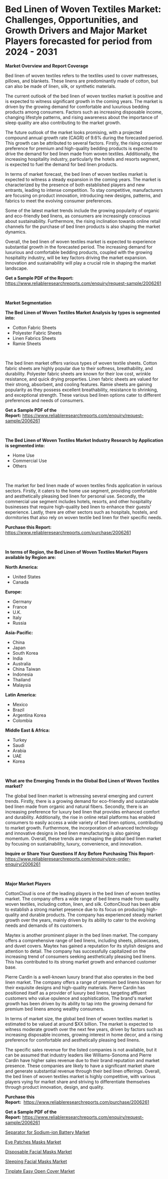 <p><h1>Bed Linen of Woven Textiles Market: Challenges, Opportunities, and Growth Drivers and Major Market Players forecasted for period from 2024 - 2031</h1></p><p><strong>Market Overview and Report Coverage</strong></p>
<p><p>Bed linen of woven textiles refers to the textiles used to cover mattresses, pillows, and blankets. These linens are predominantly made of cotton, but can also be made of linen, silk, or synthetic materials.</p><p>The current outlook of the bed linen of woven textiles market is positive and is expected to witness significant growth in the coming years. The market is driven by the growing demand for comfortable and luxurious bedding products among consumers. Factors such as increasing disposable income, changing lifestyle patterns, and rising awareness about the importance of sleep quality are also contributing to the market growth.</p><p>The future outlook of the market looks promising, with a projected compound annual growth rate (CAGR) of 9.6% during the forecasted period. This growth can be attributed to several factors. Firstly, the rising consumer preference for premium and high-quality bedding products is expected to drive the demand for bed linen made from woven textiles. Additionally, the increasing hospitality industry, particularly the hotels and resorts segment, is expected to fuel the demand for bed linen products.</p><p>In terms of market forecast, the bed linen of woven textiles market is expected to witness a steady expansion in the coming years. The market is characterized by the presence of both established players and new entrants, leading to intense competition. To stay competitive, manufacturers are focusing on product innovation, introducing new designs, patterns, and fabrics to meet the evolving consumer preferences.</p><p>Some of the latest market trends include the growing popularity of organic and eco-friendly bed linens, as consumers are increasingly conscious about sustainability. Furthermore, the rising inclination towards online retail channels for the purchase of bed linen products is also shaping the market dynamics.</p><p>Overall, the bed linen of woven textiles market is expected to experience substantial growth in the forecasted period. The increasing demand for luxurious and comfortable bedding products, coupled with the growing hospitality industry, will be key factors driving the market expansion. Innovation and sustainability will play a crucial role in shaping the market landscape.</p></p>
<p><strong>Get a Sample PDF of the Report:</strong> <a href="https://www.reliableresearchreports.com/enquiry/request-sample/2006261">https://www.reliableresearchreports.com/enquiry/request-sample/2006261</a></p>
<p>&nbsp;</p>
<p><strong>Market Segmentation</strong></p>
<p><strong>The Bed Linen of Woven Textiles Market Analysis by types is segmented into:</strong></p>
<p><ul><li>Cotton Fabric Sheets</li><li>Polyester Fabric Sheets</li><li>Linen Fabrics Sheets</li><li>Ramie Sheets</li></ul></p>
<p>&nbsp;</p>
<p><p>The bed linen market offers various types of woven textile sheets. Cotton fabric sheets are highly popular due to their softness, breathability, and durability. Polyester fabric sheets are known for their low cost, wrinkle resistance, and quick drying properties. Linen fabric sheets are valued for their strong, absorbent, and cooling features. Ramie sheets are gaining popularity as they possess excellent breathability, resistance to shrinking, and exceptional strength. These various bed linen options cater to different preferences and needs of consumers.</p></p>
<p><strong>Get a Sample PDF of the Report:</strong>&nbsp;<a href="https://www.reliableresearchreports.com/enquiry/request-sample/2006261">https://www.reliableresearchreports.com/enquiry/request-sample/2006261</a></p>
<p>&nbsp;</p>
<p><strong>The Bed Linen of Woven Textiles Market Industry Research by Application is segmented into:</strong></p>
<p><ul><li>Home Use</li><li>Commercial Use</li><li>Others</li></ul></p>
<p>&nbsp;</p>
<p><p>The market for bed linen made of woven textiles finds application in various sectors. Firstly, it caters to the home use segment, providing comfortable and aesthetically pleasing bed linen for personal use. Secondly, the commercial use segment includes hotels, resorts, and other hospitality businesses that require high-quality bed linen to enhance their guests' experience. Lastly, there are other sectors such as hospitals, hostels, and dormitories that also rely on woven textile bed linen for their specific needs.</p></p>
<p><strong>Purchase this Report:</strong>&nbsp; <a href="https://www.reliableresearchreports.com/purchase/2006261">https://www.reliableresearchreports.com/purchase/2006261</a></p>
<p>&nbsp;</p>
<p><strong>In terms of Region, the Bed Linen of Woven Textiles Market Players available by Region are:</strong></p>
<p>
    <p> <strong> North America: </strong>
        <ul>
            <li>United States</li>
            <li>Canada</li>
        </ul>
        </p> 
    <p> <strong> Europe: </strong>
        <ul>
            <li>Germany</li>
            <li>France</li>
            <li>U.K.</li>
            <li>Italy</li>
            <li>Russia</li>
        </ul>
        </p> 
    <p> <strong> Asia-Pacific: </strong>
        <ul>
            <li>China</li>
            <li>Japan</li>
            <li>South Korea</li>
            <li>India</li>
            <li>Australia</li>
            <li>China Taiwan</li>
            <li>Indonesia</li>
            <li>Thailand</li>
            <li>Malaysia</li>
        </ul>
        </p> 
    <p> <strong> Latin America: </strong>
        <ul>
            <li>Mexico</li>
            <li>Brazil</li>
            <li>Argentina Korea</li>
            <li>Colombia</li>
        </ul>
        </p> 
    <p> <strong> Middle East & Africa: </strong>
        <ul>
            <li>Turkey</li>
            <li>Saudi</li>
            <li>Arabia</li>
            <li>UAE</li>
            <li>Korea</li>
        </ul>
    </p>
    </p>
<p>&nbsp;</p>
<p><strong>What are the Emerging Trends in the Global Bed Linen of Woven Textiles market?</strong></p>
<p><p>The global bed linen market is witnessing several emerging and current trends. Firstly, there is a growing demand for eco-friendly and sustainable bed linen made from organic and natural fibers. Secondly, there is an increasing preference for luxury bed linen that provides enhanced comfort and durability. Additionally, the rise in online retail platforms has enabled consumers to easily access a wide variety of bed linen options, contributing to market growth. Furthermore, the incorporation of advanced technology and innovative designs in bed linen manufacturing is also gaining momentum. Overall, these trends are reshaping the global bed linen market by focusing on sustainability, luxury, convenience, and innovation.</p></p>
<p><strong>Inquire or Share Your Questions If Any Before Purchasing This Report</strong>- <a href="https://www.reliableresearchreports.com/enquiry/pre-order-enquiry/2006261">https://www.reliableresearchreports.com/enquiry/pre-order-enquiry/2006261</a></p>
<p>&nbsp;</p>
<p><strong>Major Market Players</strong></p>
<p><p>CottonCloud is one of the leading players in the bed linen of woven textiles market. The company offers a wide range of bed linens made from quality woven textiles, including cotton, linen, and silk. CottonCloud has been able to establish a strong market presence due to its focus on producing high-quality and durable products. The company has experienced steady market growth over the years, mainly driven by its ability to cater to the evolving needs and demands of its customers. </p><p>Maytex is another prominent player in the bed linen market. The company offers a comprehensive range of bed linens, including sheets, pillowcases, and duvet covers. Maytex has gained a reputation for its stylish designs and attention to detail. The company has successfully capitalized on the increasing trend of consumers seeking aesthetically pleasing bed linens. This has contributed to its strong market growth and enhanced customer base.</p><p>Pierre Cardin is a well-known luxury brand that also operates in the bed linen market. The company offers a range of premium bed linens known for their exquisite designs and high-quality materials. Pierre Cardin has positioned itself as a provider of luxury bed linens, targeting affluent customers who value opulence and sophistication. The brand's market growth has been driven by its ability to tap into the growing demand for premium bed linens among wealthy consumers.</p><p>In terms of market size, the global bed linen of woven textiles market is estimated to be valued at around $XX billion. The market is expected to witness moderate growth over the next few years, driven by factors such as increasing disposable incomes, growing interest in home decor, and a rising preference for comfortable and aesthetically pleasing bed linens.</p><p>The specific sales revenue for the listed companies is not available, but it can be assumed that industry leaders like Williams-Sonoma and Pierre Cardin have higher sales revenue due to their brand reputation and market presence. These companies are likely to have a significant market share and generate substantial revenue through their bed linen offerings. Overall, the bed linen of woven textiles market is highly competitive, with various players vying for market share and striving to differentiate themselves through product innovation, design, and quality.</p></p>
<p><strong>Purchase this Report:</strong>&nbsp;&nbsp;<a href="https://www.reliableresearchreports.com/purchase/2006261">https://www.reliableresearchreports.com/purchase/2006261</a></p>
<p></p>
<p><strong>Get a Sample PDF of the Report:</strong>&nbsp;<a href="https://www.reliableresearchreports.com/enquiry/request-sample/2006261">https://www.reliableresearchreports.com/enquiry/request-sample/2006261</a></p>
<p><p><a href="https://github.com/AKSHATREPORTPRIME/Market-Research-Report-List-2/blob/main/separator-for-sodium-ion-battery-market.md">Separator for Sodium-ion Battery Market</a></p><p><a href="https://github.com/Chiragrp26/Market-Research-Report-List-2/blob/main/eye-patches-masks-market.md">Eye Patches Masks Market</a></p><p><a href="https://github.com/santosh758595/Market-Research-Report-List-2/blob/main/disposable-facial-masks-market.md">Disposable Facial Masks Market</a></p><p><a href="https://github.com/Chiragrp25/Market-Research-Report-List-2/blob/main/sleeping-facial-masks-market.md">Sleeping Facial Masks Market</a></p><p><a href="https://github.com/lilstefpacute/Market-Research-Report-List-2/blob/main/tinplate-easy-open-cover-market.md">Tinplate Easy Open Cover Market</a></p></p>